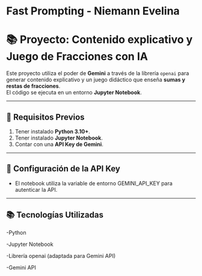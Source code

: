 # Fast Prompting - Niemann Evelina

# 📚 Proyecto: Contenido explicativo y Juego de Fracciones con IA  

Este proyecto utiliza el poder de **Gemini** a través de la librería `openai` para generar contenido explicativo y un juego didáctico que enseña **sumas y restas de fracciones**.  
El código se ejecuta en un entorno **Jupyter Notebook**.  

---

## 🚀 Requisitos Previos  

1. Tener instalado **Python 3.10+**.  
2. Tener instalado **Jupyter Notebook**.  
3. Contar con una **API Key de Gemini**.  

---

## 🔑 Configuración de la API Key

  - El notebook utiliza la variable de entorno GEMINI_API_KEY para autenticar la API.

---

## 📚 Tecnologías Utilizadas

-Python

-Jupyter Notebook

-Librería openai (adaptada para Gemini API)

-Gemini API
